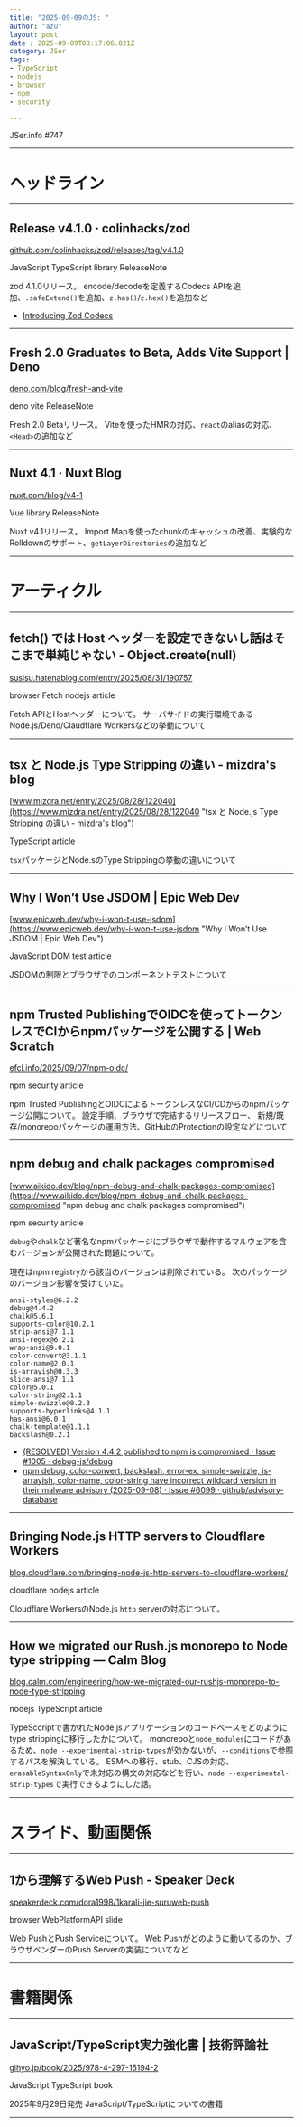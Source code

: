 ```yaml
---
title: "2025-09-09のJS: "
author: "azu"
layout: post
date : 2025-09-09T08:17:06.021Z
category: JSer
tags:
- TypeScript
- nodejs
- browser
- npm
- security

---
```


JSer.info #747

----

<h1 class="site-genre">ヘッドライン</h1>

----

## Release v4.1.0 · colinhacks/zod
[github.com/colinhacks/zod/releases/tag/v4.1.0](https://github.com/colinhacks/zod/releases/tag/v4.1.0 "Release v4.1.0 · colinhacks/zod")
<p class="jser-tags jser-tag-icon"><span class="jser-tag">JavaScript</span> <span class="jser-tag">TypeScript</span> <span class="jser-tag">library</span> <span class="jser-tag">ReleaseNote</span></p>

zod 4.1.0リリース。
encode/decodeを定義するCodecs APIを追加、`.safeExtend()`を追加、`z.has()`/`z.hex()`を追加など

- [Introducing Zod Codecs](https://colinhacks.com/essays/introducing-zod-codecs "Introducing Zod Codecs")

----

## Fresh 2.0 Graduates to Beta, Adds Vite Support | Deno
[deno.com/blog/fresh-and-vite](https://deno.com/blog/fresh-and-vite "Fresh 2.0 Graduates to Beta, Adds Vite Support | Deno")
<p class="jser-tags jser-tag-icon"><span class="jser-tag">deno</span> <span class="jser-tag">vite</span> <span class="jser-tag">ReleaseNote</span></p>

Fresh 2.0 Betaリリース。
Viteを使ったHMRの対応、`react`のaliasの対応、`<Head>`の追加など


----

## Nuxt 4.1 · Nuxt Blog
[nuxt.com/blog/v4-1](https://nuxt.com/blog/v4-1 "Nuxt 4.1 · Nuxt Blog")
<p class="jser-tags jser-tag-icon"><span class="jser-tag">Vue</span> <span class="jser-tag">library</span> <span class="jser-tag">ReleaseNote</span></p>

Nuxt v4.1リリース。
Import Mapを使ったchunkのキャッシュの改善、実験的なRolldownのサポート、`getLayerDirectories`の追加など


----
<h1 class="site-genre">アーティクル</h1>

----

## fetch() では Host ヘッダーを設定できないし話はそこまで単純じゃない - Object.create(null)
[susisu.hatenablog.com/entry/2025/08/31/190757](https://susisu.hatenablog.com/entry/2025/08/31/190757 "fetch() では Host ヘッダーを設定できないし話はそこまで単純じゃない - Object.create(null)")
<p class="jser-tags jser-tag-icon"><span class="jser-tag">browser</span> <span class="jser-tag">Fetch</span> <span class="jser-tag">nodejs</span> <span class="jser-tag">article</span></p>

Fetch APIとHostヘッダーについて。
サーバサイドの実行環境であるNode.js/Deno/Claudflare Workersなどの挙動について


----

## tsx と Node.js Type Stripping の違い - mizdra&#039;s blog
[www.mizdra.net/entry/2025/08/28/122040](https://www.mizdra.net/entry/2025/08/28/122040 "tsx と Node.js Type Stripping の違い - mizdra&#039;s blog")
<p class="jser-tags jser-tag-icon"><span class="jser-tag">TypeScript</span> <span class="jser-tag">article</span></p>

`tsx`パッケージとNode.sのType Strippingの挙動の違いについて


----

## Why I Won’t Use JSDOM | Epic Web Dev
[www.epicweb.dev/why-i-won-t-use-jsdom](https://www.epicweb.dev/why-i-won-t-use-jsdom "Why I Won’t Use JSDOM | Epic Web Dev")
<p class="jser-tags jser-tag-icon"><span class="jser-tag">JavaScript</span> <span class="jser-tag">DOM</span> <span class="jser-tag">test</span> <span class="jser-tag">article</span></p>

JSDOMの制限とブラウザでのコンポーネントテストについて


----

## npm Trusted PublishingでOIDCを使ってトークンレスでCIからnpmパッケージを公開する | Web Scratch
[efcl.info/2025/09/07/npm-oidc/](https://efcl.info/2025/09/07/npm-oidc/ "npm Trusted PublishingでOIDCを使ってトークンレスでCIからnpmパッケージを公開する | Web Scratch")
<p class="jser-tags jser-tag-icon"><span class="jser-tag">npm</span> <span class="jser-tag">security</span> <span class="jser-tag">article</span></p>

npm Trusted PublishingとOIDCによるトークンレスなCI/CDからのnpmパッケージ公開について。
設定手順、ブラウザで完結するリリースフロー、
新規/既存/monorepoパッケージの運用方法、GitHubのProtectionの設定などについて


----

## npm debug and chalk packages compromised
[www.aikido.dev/blog/npm-debug-and-chalk-packages-compromised](https://www.aikido.dev/blog/npm-debug-and-chalk-packages-compromised "npm debug and chalk packages compromised")
<p class="jser-tags jser-tag-icon"><span class="jser-tag">npm</span> <span class="jser-tag">security</span> <span class="jser-tag">article</span></p>

`debug`や`chalk`など著名なnpmパッケージにブラウザで動作するマルウェアを含むバージョンが公開された問題について。

現在はnpm registryから該当のバージョンは削除されている。
次のパッケージのバージョン影響を受けていた。

```
ansi-styles@6.2.2
debug@4.4.2
chalk@5.6.1
supports-color@10.2.1
strip-ansi@7.1.1
ansi-regex@6.2.1
wrap-ansi@9.0.1
color-convert@3.1.1
color-name@2.0.1
is-arrayish@0.3.3
slice-ansi@7.1.1
color@5.0.1
color-string@2.1.1
simple-swizzle@0.2.3
supports-hyperlinks@4.1.1
has-ansi@6.0.1
chalk-template@1.1.1
backslash@0.2.1
```

- [(RESOLVED) Version 4.4.2 published to npm is compromised · Issue #1005 · debug-js/debug](https://github.com/debug-js/debug/issues/1005#issuecomment-3266868187 "(RESOLVED) Version 4.4.2 published to npm is compromised · Issue #1005 · debug-js/debug")
- [npm debug, color-convert, backslash, error-ex, simple-swizzle, is-arrayish, color-name, color-string have incorrect wildcard version in their malware advisory (2025-09-08) · Issue #6099 · github/advisory-database](https://github.com/github/advisory-database/issues/6099 "npm debug, color-convert, backslash, error-ex, simple-swizzle, is-arrayish, color-name, color-string have incorrect wildcard version in their malware advisory (2025-09-08) · Issue #6099 · github/advisory-database")

----

## Bringing Node.js HTTP servers to Cloudflare Workers
[blog.cloudflare.com/bringing-node-js-http-servers-to-cloudflare-workers/](https://blog.cloudflare.com/bringing-node-js-http-servers-to-cloudflare-workers/ "Bringing Node.js HTTP servers to Cloudflare Workers")
<p class="jser-tags jser-tag-icon"><span class="jser-tag">cloudflare</span> <span class="jser-tag">nodejs</span> <span class="jser-tag">article</span></p>

Cloudflare WorkersのNode.js `http` serverの対応について。


----

## How we migrated our Rush.js monorepo to Node type stripping — Calm Blog
[blog.calm.com/engineering/how-we-migrated-our-rushjs-monorepo-to-node-type-stripping](https://blog.calm.com/engineering/how-we-migrated-our-rushjs-monorepo-to-node-type-stripping "How we migrated our Rush.js monorepo to Node type stripping — Calm Blog")
<p class="jser-tags jser-tag-icon"><span class="jser-tag">nodejs</span> <span class="jser-tag">TypeScript</span> <span class="jser-tag">article</span></p>

TypeSccriptで書かれたNode.jsアプリケーションのコードベースをどのようにtype strippingに移行したかについて。
monorepoと`node_modules`にコードがあるため、`node --experimental-strip-types`が効かないが、`--conditions`で参照するパスを解決している。
ESMへの移行、stub、CJSの対応、`erasableSyntaxOnly`で未対応の構文の対応などを行い、`node --experimental-strip-types`で実行できるようにした話。


----
<h1 class="site-genre">スライド、動画関係</h1>

----

## 1から理解するWeb Push - Speaker Deck
[speakerdeck.com/dora1998/1karali-jie-suruweb-push](https://speakerdeck.com/dora1998/1karali-jie-suruweb-push "1から理解するWeb Push - Speaker Deck")
<p class="jser-tags jser-tag-icon"><span class="jser-tag">browser</span> <span class="jser-tag">WebPlatformAPI</span> <span class="jser-tag">slide</span></p>

Web PushとPush Serviceについて。
Web Pushがどのように動いてるのか、ブラウザベンダーのPush Serverの実装についてなど


----
<h1 class="site-genre">書籍関係</h1>

----

## JavaScript/TypeScript実力強化書 | 技術評論社
[gihyo.jp/book/2025/978-4-297-15194-2](https://gihyo.jp/book/2025/978-4-297-15194-2 "JavaScript/TypeScript実力強化書 | 技術評論社")
<p class="jser-tags jser-tag-icon"><span class="jser-tag">JavaScript</span> <span class="jser-tag">TypeScript</span> <span class="jser-tag">book</span></p>

2025年9月29日発売
JavaScript/TypeScriptについての書籍


----
